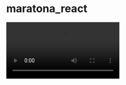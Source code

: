 # maratona_react


<video src="https://user-images.githubusercontent.com/71097744/175431581-b1d7d3f3-55a2-4513-bbeb-a51707d9eb8f.mp4"/>
